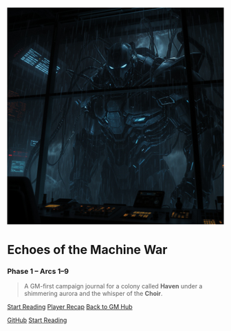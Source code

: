![logo](assets/logo.png ':size=240x240')

# **Echoes of the Machine War**
### Phase 1 – Arcs 1–9

> A GM-first campaign journal for a colony called **Haven** under a shimmering aurora and the whisper of the **Choir**.

[Start Reading](README.md)  [Player Recap](player-recap)  [Back to GM Hub](../index.html)

[GitHub](https://github.com/dschenaker/Veyra-9-GM)
[Start Reading](#/phase-1/index)